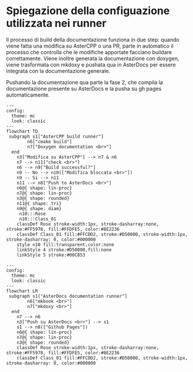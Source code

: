 # Spiegazione della configuazione utilizzata nei runner
Il processo di build della documentazione funziona in due step: quando viene fatta una modifica su AsterCPP o una PR, parte in automatico il processo che controlla che le modifiche apportate facciano buildare correttamente.
Viene inoltre generata la documentazione con doxygen, viene trasformata con mkdoxy e pushata qua in AsterDocs per essere integrata con la documentazione generale.

Pushando la documentazione qua parte la fase 2, che compila la documentazione presente su AsterDocs e la pusha su gh pages automaticamente.

```mermaid
---
config:
  theme: mc
  look: classic
---
flowchart TD
 subgraph s1["AsterCPP build runner"]
        n6["cmake build"]
        n7["Doxygen documentation <br>"]
  end
    n3["Modifica su AsterCPP"] --> n7 & n6
    n7 --> n11["check <br>"]
    n6 --> n9["Build successful?"]
    n9 -- No --> n10(["Modifica bloccata <br>"])
    n9 -- Si --> n11
    n11 --> n8["Push to AsterDocs <br>"]
    n6@{ shape: lin-proc}
    n7@{ shape: lin-proc}
    n3@{ shape: rounded}
    n11@{ shape: tri}
    n9@{ shape: diam}
     n10:::Rose
     n10:::Class_01
    classDef Rose stroke-width:1px, stroke-dasharray:none, stroke:#FF5978, fill:#FFDFE5, color:#8E2236
    classDef Class_01 fill:#FFCDD2, stroke:#D50000, stroke-width:1px, stroke-dasharray: 0, color:#000000
    style n10 fill:transparent,color:none
    linkStyle 4 stroke:#D50000,fill:none
    linkStyle 5 stroke:#00C853
```


```mermaid
---
config:
  theme: mc
  look: classic
---
flowchart LR
 subgraph s1["AsterDocs documentation runner"]
        n6["mkbook <br>"]
        n7["mkdoxy <br>"]
  end
    n7 --> n6
    n3["Push su AsterDocs <br>"] --> s1
    s1 --> n8(["Github Pages"])
    n6@{ shape: lin-proc}
    n7@{ shape: lin-proc}
    n3@{ shape: rounded}
    classDef Rose stroke-width:1px, stroke-dasharray:none, stroke:#FF5978, fill:#FFDFE5, color:#8E2236
    classDef Class_01 fill:#FFCDD2, stroke:#D50000, stroke-width:1px, stroke-dasharray: 0, color:#000000

```